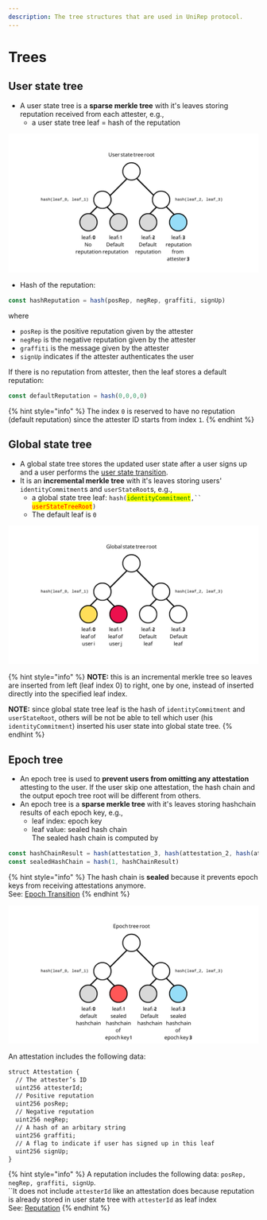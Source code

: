 ```yaml
---
description: The tree structures that are used in UniRep protocol.
---
```


# Trees

## **User state tree**

* A user state tree is a **sparse merkle tree** with it's leaves storing reputation received from each attester, e.g.,
  * a user state tree leaf = hash of the reputation

![An example of user state tree with only reputation from attester 3.](../../.gitbook/assets/2.png)

* Hash of the reputation:

```typescript
const hashReputation = hash(posRep, negRep, graffiti, signUp)
```

where

* `posRep` is the positive reputation given by the attester&#x20;
* `negRep` is the negative reputation given by the attester&#x20;
* `graffiti` is the message given by the attester&#x20;
* `signUp` indicates if the attester authenticates the user

If there is no reputation from attester, then the leaf stores a default reputation:

```typescript
const defaultReputation = hash(0,0,0,0)
```

{% hint style="info" %}
The index `0` is reserved to have no reputation (default reputation) since the attester ID starts from index `1`.
{% endhint %}

## **Global state tree**

* A global state tree stores the updated user state after a user signs up and a user performs the [user state transition](user-state-transition.md).
* It is an **incremental merkle tree** with it's leaves storing users' `identityCommitment`s and `userStateRoot`s, e.g.,
  * a global state tree leaf: `hash(`<mark style="color:green;">`identityCommitment`</mark>`,`` `<mark style="color:red;">`userStateTreeRoot`</mark>`)`
  * The default leaf is `0`

![An example of global state tree](../../.gitbook/assets/3.png)

{% hint style="info" %}
**NOTE:** this is an incremental merkle tree so leaves are inserted from left (leaf index 0) to right, one by one, instead of inserted directly into the specified leaf index.

**NOTE:** since global state tree leaf is the hash of `identityCommitment` and `userStateRoot`, others will be not be able to tell which user (his `identityCommitment`) inserted his user state into global state tree.
{% endhint %}

## **Epoch tree**

* An epoch tree is used to **prevent users from omitting any attestation** attesting to the user. If the user skip one attestation, the hash chain and the output epoch tree root will be different from others.
* An epoch tree is a **sparse merkle tree** with it's leaves storing hashchain results of each epoch key, e.g.,
  * leaf index: epoch key
  * leaf value: sealed hash chain\
    The sealed hash chain is computed by

```typescript
const hashChainResult = hash(attestation_3, hash(attestation_2, hash(attestation_1, 0)))
const sealedHashChain = hash(1, hashChainResult)
```

{% hint style="info" %}
The hash chain is **sealed** because it prevents epoch keys from receiving attestations anymore.\
See: [Epoch Transition](epoch-transition.md)
{% endhint %}

![An example of epoch tree with epoch key 1 and epoch key 3 has non-zero attestations.](<../../.gitbook/assets/epoch tree (1).png>)

An attestation includes the following data:

```solidity
struct Attestation {
  // The attester’s ID
  uint256 attesterId;
  // Positive reputation
  uint256 posRep;
  // Negative reputation
  uint256 negRep;
  // A hash of an arbitary string
  uint256 graffiti;
  // A flag to indicate if user has signed up in this leaf
  uint256 signUp;
}
```

{% hint style="info" %}
A reputation includes the following data: `posRep, negRep, graffiti, signUp`.\
``It does not include `attesterId` like an attestation does because reputation is already stored in user state tree with `attesterId` as leaf index\
See: [Reputation](reputation.md)
{% endhint %}
